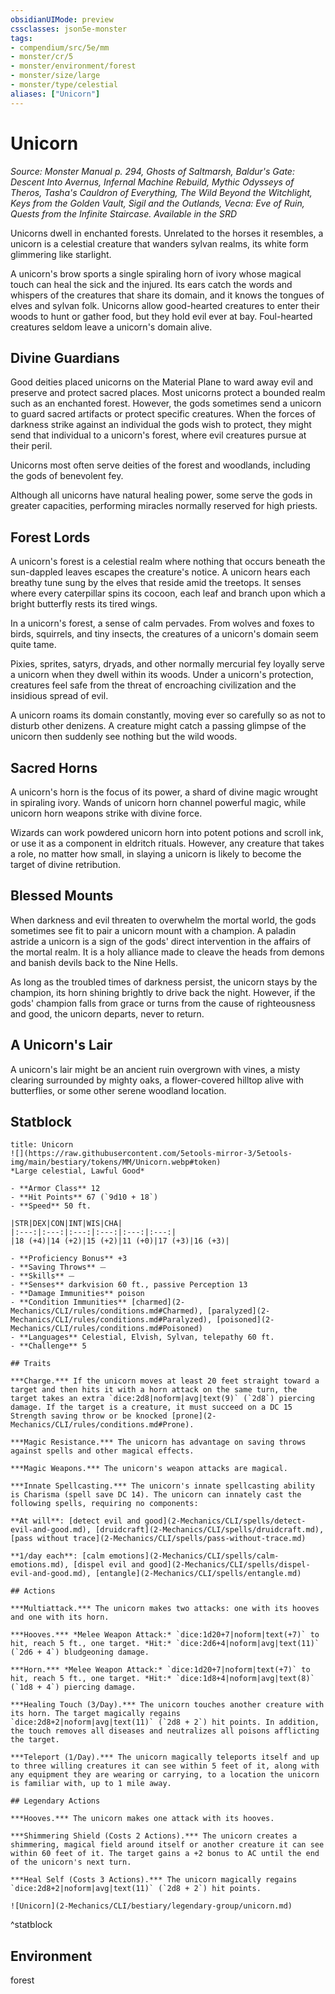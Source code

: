```yaml
---
obsidianUIMode: preview
cssclasses: json5e-monster
tags:
- compendium/src/5e/mm
- monster/cr/5
- monster/environment/forest
- monster/size/large
- monster/type/celestial
aliases: ["Unicorn"]
---
```

# Unicorn
*Source: Monster Manual p. 294, Ghosts of Saltmarsh, Baldur's Gate: Descent Into Avernus, Infernal Machine Rebuild, Mythic Odysseys of Theros, Tasha's Cauldron of Everything, The Wild Beyond the Witchlight, Keys from the Golden Vault, Sigil and the Outlands, Vecna: Eve of Ruin, Quests from the Infinite Staircase. Available in the <span title='Systems Reference Document (5.1)'>SRD</span>*  

Unicorns dwell in enchanted forests. Unrelated to the horses it resembles, a unicorn is a celestial creature that wanders sylvan realms, its white form glimmering like starlight.

A unicorn's brow sports a single spiraling horn of ivory whose magical touch can heal the sick and the injured. Its ears catch the words and whispers of the creatures that share its domain, and it knows the tongues of elves and sylvan folk. Unicorns allow good-hearted creatures to enter their woods to hunt or gather food, but they hold evil ever at bay. Foul-hearted creatures seldom leave a unicorn's domain alive.

## Divine Guardians

Good deities placed unicorns on the Material Plane to ward away evil and preserve and protect sacred places. Most unicorns protect a bounded realm such as an enchanted forest. However, the gods sometimes send a unicorn to guard sacred artifacts or protect specific creatures. When the forces of darkness strike against an individual the gods wish to protect, they might send that individual to a unicorn's forest, where evil creatures pursue at their peril.

Unicorns most often serve deities of the forest and woodlands, including the gods of benevolent fey.

Although all unicorns have natural healing power, some serve the gods in greater capacities, performing miracles normally reserved for high priests.

## Forest Lords

A unicorn's forest is a celestial realm where nothing that occurs beneath the sun-dappled leaves escapes the creature's notice. A unicorn hears each breathy tune sung by the elves that reside amid the treetops. It senses where every caterpillar spins its cocoon, each leaf and branch upon which a bright butterfly rests its tired wings.

In a unicorn's forest, a sense of calm pervades. From wolves and foxes to birds, squirrels, and tiny insects, the creatures of a unicorn's domain seem quite tame.

Pixies, sprites, satyrs, dryads, and other normally mercurial fey loyally serve a unicorn when they dwell within its woods. Under a unicorn's protection, creatures feel safe from the threat of encroaching civilization and the insidious spread of evil.

A unicorn roams its domain constantly, moving ever so carefully so as not to disturb other denizens. A creature might catch a passing glimpse of the unicorn then suddenly see nothing but the wild woods.

## Sacred Horns

A unicorn's horn is the focus of its power, a shard of divine magic wrought in spiraling ivory. Wands of unicorn horn channel powerful magic, while unicorn horn weapons strike with divine force.

Wizards can work powdered unicorn horn into potent potions and scroll ink, or use it as a component in eldritch rituals. However, any creature that takes a role, no matter how small, in slaying a unicorn is likely to become the target of divine retribution.

## Blessed Mounts

When darkness and evil threaten to overwhelm the mortal world, the gods sometimes see fit to pair a unicorn mount with a champion. A paladin astride a unicorn is a sign of the gods' direct intervention in the affairs of the mortal realm. It is a holy alliance made to cleave the heads from demons and banish devils back to the Nine Hells.

As long as the troubled times of darkness persist, the unicorn stays by the champion, its horn shining brightly to drive back the night. However, if the gods' champion falls from grace or turns from the cause of righteousness and good, the unicorn departs, never to return.

## A Unicorn's Lair

A unicorn's lair might be an ancient ruin overgrown with vines, a misty clearing surrounded by mighty oaks, a flower-covered hilltop alive with butterflies, or some other serene woodland location.

## Statblock

```ad-statblock
title: Unicorn
![](https://raw.githubusercontent.com/5etools-mirror-3/5etools-img/main/bestiary/tokens/MM/Unicorn.webp#token)
*Large celestial, Lawful Good*

- **Armor Class** 12
- **Hit Points** 67 (`9d10 + 18`)
- **Speed** 50 ft.

|STR|DEX|CON|INT|WIS|CHA|
|:---:|:---:|:---:|:---:|:---:|:---:|
|18 (+4)|14 (+2)|15 (+2)|11 (+0)|17 (+3)|16 (+3)|

- **Proficiency Bonus** +3
- **Saving Throws** ⏤
- **Skills** ⏤
- **Senses** darkvision 60 ft., passive Perception 13
- **Damage Immunities** poison
- **Condition Immunities** [charmed](2-Mechanics/CLI/rules/conditions.md#Charmed), [paralyzed](2-Mechanics/CLI/rules/conditions.md#Paralyzed), [poisoned](2-Mechanics/CLI/rules/conditions.md#Poisoned)
- **Languages** Celestial, Elvish, Sylvan, telepathy 60 ft.
- **Challenge** 5

## Traits

***Charge.*** If the unicorn moves at least 20 feet straight toward a target and then hits it with a horn attack on the same turn, the target takes an extra `dice:2d8|noform|avg|text(9)` (`2d8`) piercing damage. If the target is a creature, it must succeed on a DC 15 Strength saving throw or be knocked [prone](2-Mechanics/CLI/rules/conditions.md#Prone).

***Magic Resistance.*** The unicorn has advantage on saving throws against spells and other magical effects.

***Magic Weapons.*** The unicorn's weapon attacks are magical.

***Innate Spellcasting.*** The unicorn's innate spellcasting ability is Charisma (spell save DC 14). The unicorn can innately cast the following spells, requiring no components:

**At will**: [detect evil and good](2-Mechanics/CLI/spells/detect-evil-and-good.md), [druidcraft](2-Mechanics/CLI/spells/druidcraft.md), [pass without trace](2-Mechanics/CLI/spells/pass-without-trace.md)

**1/day each**: [calm emotions](2-Mechanics/CLI/spells/calm-emotions.md), [dispel evil and good](2-Mechanics/CLI/spells/dispel-evil-and-good.md), [entangle](2-Mechanics/CLI/spells/entangle.md)

## Actions

***Multiattack.*** The unicorn makes two attacks: one with its hooves and one with its horn.

***Hooves.*** *Melee Weapon Attack:* `dice:1d20+7|noform|text(+7)` to hit, reach 5 ft., one target. *Hit:* `dice:2d6+4|noform|avg|text(11)` (`2d6 + 4`) bludgeoning damage.

***Horn.*** *Melee Weapon Attack:* `dice:1d20+7|noform|text(+7)` to hit, reach 5 ft., one target. *Hit:* `dice:1d8+4|noform|avg|text(8)` (`1d8 + 4`) piercing damage.

***Healing Touch (3/Day).*** The unicorn touches another creature with its horn. The target magically regains `dice:2d8+2|noform|avg|text(11)` (`2d8 + 2`) hit points. In addition, the touch removes all diseases and neutralizes all poisons afflicting the target.

***Teleport (1/Day).*** The unicorn magically teleports itself and up to three willing creatures it can see within 5 feet of it, along with any equipment they are wearing or carrying, to a location the unicorn is familiar with, up to 1 mile away.

## Legendary Actions

***Hooves.*** The unicorn makes one attack with its hooves.

***Shimmering Shield (Costs 2 Actions).*** The unicorn creates a shimmering, magical field around itself or another creature it can see within 60 feet of it. The target gains a +2 bonus to AC until the end of the unicorn's next turn.

***Heal Self (Costs 3 Actions).*** The unicorn magically regains `dice:2d8+2|noform|avg|text(11)` (`2d8 + 2`) hit points.

![Unicorn](2-Mechanics/CLI/bestiary/legendary-group/unicorn.md)
```
^statblock

## Environment

forest